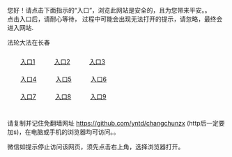 您好！请点击下面指示的“入口”，浏览此网站是安全的，且为您带来平安。。 <br/>
点击入口后，请耐心等待， 过程中可能会出现无法打开的提示，请忽略，最终会进入网站. </br>

法轮大法在长春<br/>
<div style="padding:10px"><a style="margin:20px" target="_blank" href="https://dmgxbzfviw64j.cloudfront.net/2Qpsp?gxiqyu" id="ccLink1" rel="nofollow">入口1</a> <a target="_blank" style="margin:20px" href="https://d1bxq3hf3cs2q5.cloudfront.net/2Qpsp?tpdoqk" id="ccLink2" rel="nofollow">入口2</a> <a style="margin:20px" target="_blank" href="https://d1tyq8ix0e0vai.cloudfront.net/2Qpsp?rvwvb" id="ccLink3" rel="nofollow">入口3</a></div>

<div style="padding:10px" ><a style="margin:20px" target="_blank" href="https://dmgxbzfviw64j.cloudfront.net/2Qpsp?gxiqyu" id="ccLink4" rel="nofollow">入口4</a> <a style="margin:20px" href="https://d1bxq3hf3cs2q5.cloudfront.net/2Qpsp?tpdoqk" target="_blank" id="ccLink5" rel="nofollow">入口5</a> <a style="margin:20px" href="https://d1tyq8ix0e0vai.cloudfront.net/2Qpsp?rvwvb" target="_blank" id="ccLink6" rel="nofollow">入口6</a></div>

<div style="padding:10px"><a style="margin:20px" target="_blank" href="https://dmgxbzfviw64j.cloudfront.net/2Qpsp?gxiqyu" id="ccLink7" rel="nofollow">入口7</a> <a style="margin:20px" href="https://d1bxq3hf3cs2q5.cloudfront.net/2Qpsp?tpdoqk" target="_blank" id="ccLink8" rel="nofollow">入口8</a> <a style="margin:20px" target="_blank" href="https://d1tyq8ix0e0vai.cloudfront.net/2Qpsp?rvwvb" id="ccLink9" rel="nofollow">入口9</a></div>

<br/>



请复制并记住免翻墙网址 https://github.com/yntd/changchunzx (http后一定要加s)，在电脑或手机的浏览器均可访问。。<br/>

微信如提示停止访问该网页，须先点击右上角，选择浏览器打开。
